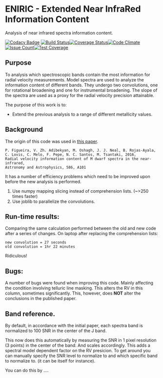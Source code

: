 # ENIRIC - Extended Near InfraRed Information Content
Analysis of near infrared spectra information content.

[![Codacy Badge](https://api.codacy.com/project/badge/Grade/24d3d525a79d4ae493de8c527540edef)](https://www.codacy.com/app/jason-neal/eniric?utm_source=github.com&utm_medium=referral&utm_content=jason-neal/eniric&utm_campaign=badger)
[![Build Status](https://travis-ci.org/jason-neal/eniric.svg?branch=master)](https://travis-ci.org/jason-neal/eniric)[![Coverage Status](https://coveralls.io/repos/github/jason-neal/eniric/badge.svg?branch=master)](https://coveralls.io/github/jason-neal/eniric?branch=master)[![Code Climate](https://codeclimate.com/github/jason-neal/eniric/badges/gpa.svg)](https://codeclimate.com/github/jason-neal/eniric)[![Issue Count](https://codeclimate.com/github/jason-neal/eniric/badges/issue_count.svg)](https://codeclimate.com/github/jason-neal/eniric)[![Test Coverage](https://codeclimate.com/github/jason-neal/eniric/badges/coverage.svg)](https://codeclimate.com/github/jason-neal/eniric/coverage)

## Purpose
To analysis which spectroscopic bands contain the most information for radial velocity measurements.
Model spectra are used to analyze the information content of different bands.
They undergo two convolutions, one for rotational broadening and one for instrumental broadening.
The slope of the spectra are used as a proxy for the radial velocity precision attainable.

The purpose of this work is to:
- Extend the previous analysis to a range of different metallicity values.


## Background
The origin of this code was used in [this paper](https://arxiv.org/abs/1511.07468).

    P. Figueira, V. Zh. Adibekyan, M. Oshagh, J. J. Neal, B. Rojas-Ayala, C. Lovis, C. Melo, F. Pepe, N. C. Santos, M. Tsantaki, 2016,
    Radial velocity information content of M dwarf spectra in the near-infrared,
    Astronomy and Astrophysics, 586, A101

It has a number of efficiency problems which need to be improved upon before the new analysis is performed.

1) Use numpy mapping slicing instead of comprehension lists.  (~>250 times faster)
2) Use joblib to parallelize the convolutions.


## Run-time results:
Comparing the same calculation performed between the old and new code after a series of changes.
On laptop after replacing the comprehension lists:

    new convolution = 27 seconds
    old convolution = 1hr 22 minutes
Ridiculous!


## Bugs:
A number of bugs were found when improving this code. Mainly affecting the condition involving telluric line masking. This alters the RV in this column, sometimes significantly. This, however, does **NOT** alter the conclusions in the published paper.


## Band reference.
By default, in accordance with the initial paper, each spectra band is normalized to 100 SNR in the center of the J band.

This now does this automatically by measuring the SNR in 1 pixel resolution (3 points) in the center of the band. And scales accordingly. This adds a spectral model dependent factor on the RV presicion.
To get around you can manually specify the SNR level to normalize to and which specific band to normalize to. (it can be itself for instance).

You can do this by ....
